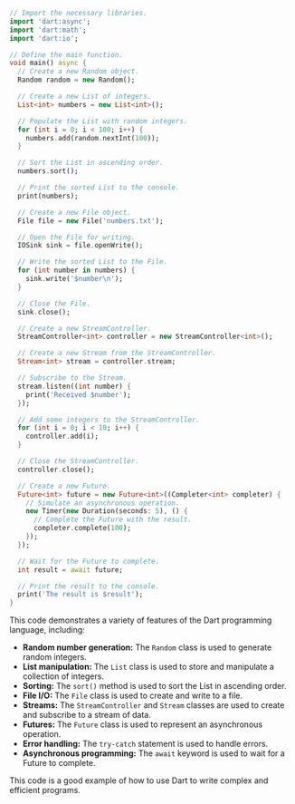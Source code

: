 ```dart
// Import the necessary libraries.
import 'dart:async';
import 'dart:math';
import 'dart:io';

// Define the main function.
void main() async {
  // Create a new Random object.
  Random random = new Random();

  // Create a new List of integers.
  List<int> numbers = new List<int>();

  // Populate the List with random integers.
  for (int i = 0; i < 100; i++) {
    numbers.add(random.nextInt(100));
  }

  // Sort the List in ascending order.
  numbers.sort();

  // Print the sorted List to the console.
  print(numbers);

  // Create a new File object.
  File file = new File('numbers.txt');

  // Open the File for writing.
  IOSink sink = file.openWrite();

  // Write the sorted List to the File.
  for (int number in numbers) {
    sink.write('$number\n');
  }

  // Close the File.
  sink.close();

  // Create a new StreamController.
  StreamController<int> controller = new StreamController<int>();

  // Create a new Stream from the StreamController.
  Stream<int> stream = controller.stream;

  // Subscribe to the Stream.
  stream.listen((int number) {
    print('Received $number');
  });

  // Add some integers to the StreamController.
  for (int i = 0; i < 10; i++) {
    controller.add(i);
  }

  // Close the StreamController.
  controller.close();

  // Create a new Future.
  Future<int> future = new Future<int>((Completer<int> completer) {
    // Simulate an asynchronous operation.
    new Timer(new Duration(seconds: 5), () {
      // Complete the Future with the result.
      completer.complete(100);
    });
  });

  // Wait for the Future to complete.
  int result = await future;

  // Print the result to the console.
  print('The result is $result');
}
```

This code demonstrates a variety of features of the Dart programming language, including:

* **Random number generation:** The `Random` class is used to generate random integers.
* **List manipulation:** The `List` class is used to store and manipulate a collection of integers.
* **Sorting:** The `sort()` method is used to sort the List in ascending order.
* **File I/O:** The `File` class is used to create and write to a file.
* **Streams:** The `StreamController` and `Stream` classes are used to create and subscribe to a stream of data.
* **Futures:** The `Future` class is used to represent an asynchronous operation.
* **Error handling:** The `try-catch` statement is used to handle errors.
* **Asynchronous programming:** The `await` keyword is used to wait for a Future to complete.

This code is a good example of how to use Dart to write complex and efficient programs.